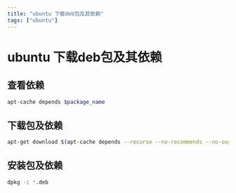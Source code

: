 ```yaml
---
title: "ubuntu 下载deb包及其依赖"
tags: ["ubuntu"]
---
```

# ubuntu 下载deb包及其依赖

## 查看依赖
```bash
apt-cache depends $package_name
```

## 下载包及依赖
```bash
apt-get download $(apt-cache depends --recurse --no-recommends --no-suggests --no-conflicts --no-breaks --no-replaces --no-enhances --no-pre-depends $package_name | grep -v i386 | grep "^\w")

```
## 安装包及依赖
```bash
dpkg -i *.deb
```